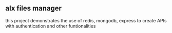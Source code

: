 ## alx files manager

this project demonstrates the use of redis, mongodb, express to create
APIs with authentication and other funtionalities
